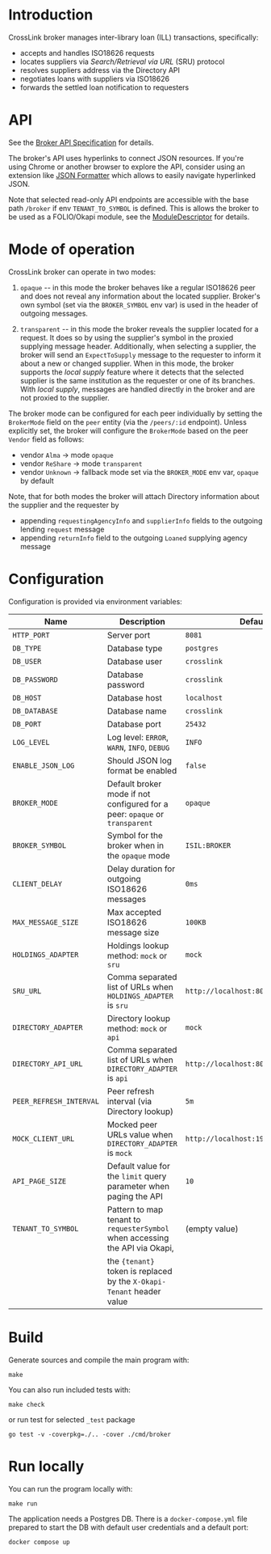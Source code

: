 # Introduction

CrossLink broker manages inter-library loan (ILL) transactions, specifically:

* accepts and handles ISO18626 requests
* locates suppliers via _Search/Retrieval via URL_ (SRU) protocol
* resolves suppliers address via the Directory API
* negotiates loans with suppliers via ISO18626
* forwards the settled loan notification to requesters

# API

See the [Broker API Specification](./oapi/open-api.yaml) for details.

The broker's API uses hyperlinks to connect JSON resources.
If you're using Chrome or another browser to explore the API,
consider using an extension like [JSON Formatter](https://chromewebstore.google.com/detail/json-formatter/bcjindcccaagfpapjjmafapmmgkkhgoa) which allows to easily navigate hyperlinked JSON.

Note that selected read-only API endpoints are accessible with the base path `/broker`
if env `TENANT_TO_SYMBOL` is defined.
This is allows the broker to be used as a FOLIO/Okapi module,
see the [ModuleDescriptor](./descriptors/ModuleDescriptor-template.json) for details.

# Mode of operation

CrossLink broker can operate in two modes:

1. `opaque` -- in this mode the broker behaves like a regular ISO18626 peer and does not reveal any information about the located supplier. Broker's own symbol (set via the `BROKER_SYMBOL` env var) is used in the header of outgoing messages.

2. `transparent` -- in this mode the broker reveals the supplier located for a request. It does so by using the supplier's symbol in the proxied supplying message header. Additionally, when selecting a supplier, the broker will send an `ExpectToSupply` message to the requester to inform it about a new or changed supplier.
  When in this mode, the broker supports the _local supply_ feature where it detects that the selected supplier is the same institution as the requester or one of its branches. With _local supply_, messages are handled directly in the broker and are not proxied to the supplier.

The broker mode can be configured for each peer individually by setting the `BrokerMode` field on the `peer` entity (via the `/peers/:id` endpoint). Unless explicitly set, the broker will configure the `BrokerMode` based on the peer `Vendor` field as follows:

* vendor `Alma` -> mode `opaque`
* vendor `ReShare` -> mode `transparent`
* vendor `Unknown` -> fallback mode set via the `BROKER_MODE` env var, `opaque` by default

Note, that for both modes the broker will attach Directory information about the supplier and the requester by

* appending `requestingAgencyInfo` and `supplierInfo` fields to the outgoing lending `request` message
* appending `returnInfo` field to the outgoing `Loaned` supplying agency message

# Configuration

Configuration is provided via environment variables:

| Name                   | Description                                                                 | Default value                             |
|------------------------|-----------------------------------------------------------------------------|-------------------------------------------|
| `HTTP_PORT`            | Server port                                                                 | `8081`                                    |
| `DB_TYPE`              | Database type                                                               | `postgres`                                |
| `DB_USER`              | Database user                                                               | `crosslink`                               |
| `DB_PASSWORD`          | Database password                                                           | `crosslink`                               |
| `DB_HOST`              | Database host                                                               | `localhost`                               |
| `DB_DATABASE`          | Database name                                                               | `crosslink`                               |
| `DB_PORT`              | Database port                                                               | `25432`                                   |
| `LOG_LEVEL`            | Log level: `ERROR`, `WARN`, `INFO`, `DEBUG`                                 | `INFO`                                    |
| `ENABLE_JSON_LOG`      | Should JSON log format be enabled                                           | `false`                                   |
| `BROKER_MODE`          | Default broker mode if not configured for a peer: `opaque` or `transparent` | `opaque`                                  |
| `BROKER_SYMBOL`        | Symbol for the broker when in the `opaque` mode                             | `ISIL:BROKER`                             |
| `CLIENT_DELAY`         | Delay duration for outgoing ISO18626 messages                               | `0ms`                                     |
| `MAX_MESSAGE_SIZE`     | Max accepted ISO18626 message size                                          | `100KB`                                   |
| `HOLDINGS_ADAPTER`     | Holdings lookup method: `mock` or `sru`                                     | `mock`                                    |
| `SRU_URL`              | Comma separated list of URLs when `HOLDINGS_ADAPTER` is `sru`               | `http://localhost:8081/sru`               |
| `DIRECTORY_ADAPTER`    | Directory lookup method: `mock` or `api`                                    | `mock`                                    |
| `DIRECTORY_API_URL`    | Comma separated list of URLs when `DIRECTORY_ADAPTER` is `api`              | `http://localhost:8081/directory/entries` |
| `PEER_REFRESH_INTERVAL`| Peer refresh interval (via Directory lookup)                                | `5m`                                      |
| `MOCK_CLIENT_URL`      | Mocked peer URLs value when `DIRECTORY_ADAPTER` is `mock`                   | `http://localhost:19083/iso18626`         |
| `API_PAGE_SIZE`        | Default value for the `limit` query parameter when paging the API           | `10`                                      |
| `TENANT_TO_SYMBOL`     | Pattern to map tenant to `requesterSymbol` when accessing the API via Okapi,| (empty value)                             |
|                        | the `{tenant}` token is replaced by the `X-Okapi-Tenant` header value       |                                           |

# Build

Generate sources and compile the main program with:

```
make
```

You can also run included tests with:

```
make check
```

or run test for selected `_test` package

```
go test -v -coverpkg=./.. -cover ./cmd/broker
```

# Run locally

You can run the program locally with:

```
make run
```

The application needs a Postgres DB.
There is a `docker-compose.yml` file prepared to start the DB with default user credentials and a default port:

```
docker compose up
```
